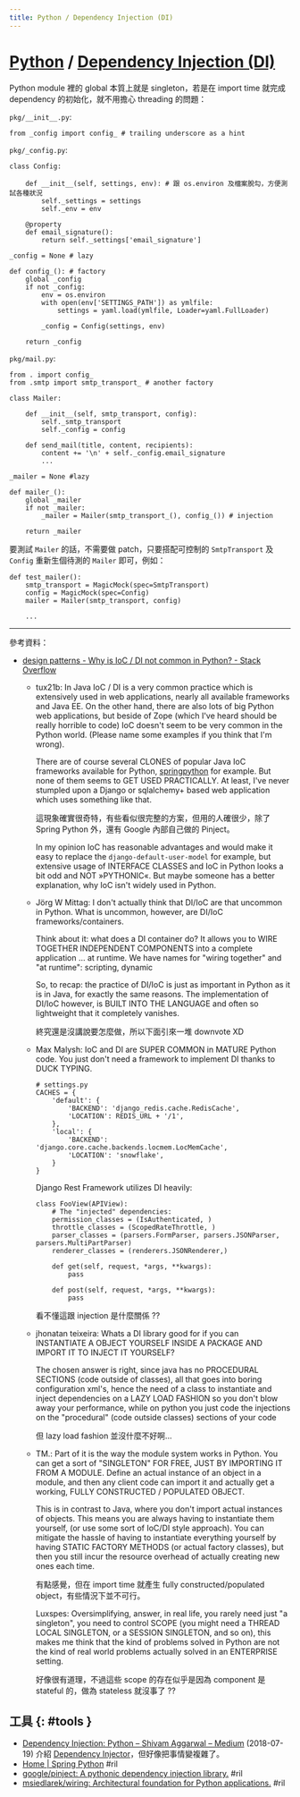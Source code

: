 ```yaml
---
title: Python / Dependency Injection (DI)
---
```

# [Python](python.md) / [Dependency Injection (DI)](di.md)

Python module 裡的 global 本質上就是 singleton，若是在 import time 就完成 dependency 的初始化，就不用擔心 threading 的問題：

`pkg/__init__.py`:

```
from _config import config_ # trailing underscore as a hint
```

`pkg/_config.py`:

```
class Config:

    def __init__(self, settings, env): # 跟 os.environ 及檔案脫勾，方便測試各種狀況
        self._settings = settings
        self._env = env

    @property
    def email_signature():
        return self._settings['email_signature']

_config = None # lazy

def config_(): # factory
    global _config
    if not _config:
        env = os.environ
        with open(env['SETTINGS_PATH']) as ymlfile:
            settings = yaml.load(ymlfile, Loader=yaml.FullLoader)

        _config = Config(settings, env)

    return _config
```

`pkg/mail.py`:

```
from . import config_
from .smtp import smtp_transport_ # another factory

class Mailer:

    def __init__(self, smtp_transport, config):
        self._smtp_transport
        self._config = config

    def send_mail(title, content, recipients):
        content += '\n' + self._config.email_signature
        ...

_mailer = None #lazy

def mailer_():
    global _mailer
    if not _mailer:
        _mailer = Mailer(smtp_transport_(), config_()) # injection

    return _mailer
```

要測試 `Mailer` 的話，不需要做 patch，只要搭配可控制的 `SmtpTransport` 及 `Config` 重新生個待測的 `Mailer` 即可，例如：

```
def test_mailer():
    smtp_transport = MagicMock(spec=SmtpTransport)
    config = MagicMock(spec=Config)
    mailer = Mailer(smtp_transport, config)

    ...
```

---

參考資料：

  - [design patterns \- Why is IoC / DI not common in Python? \- Stack Overflow](https://stackoverflow.com/questions/2461702/)

      - tux21b: In Java IoC / DI is a very common practice which is extensively used in web applications, nearly all available frameworks and Java EE. On the other hand, there are also lots of big Python web applications, but beside of Zope (which I've heard should be really horrible to code) IoC doesn't seem to be very common in the Python world. (Please name some examples if you think that I'm wrong).

        There are of course several CLONES of popular Java IoC frameworks available for Python, [springpython](http://springpython.webfactional.com/) for example. But none of them seems to GET USED PRACTICALLY. At least, I've never stumpled upon a Django or sqlalchemy+<insert your favorite wsgi toolkit here> based web application which uses something like that.

        這現象確實很奇特，有些看似很完整的方案，但用的人確很少，除了 Spring Python 外，還有 Google 內部自己做的 Pinject。

        In my opinion IoC has reasonable advantages and would make it easy to replace the `django-default-user-model` for example, but extensive usage of INTERFACE CLASSES and IoC in Python looks a bit odd and NOT »PYTHONIC«. But maybe someone has a better explanation, why IoC isn't widely used in Python.

      - Jörg W Mittag: I don't actually think that DI/IoC are that uncommon in Python. What is uncommon, however, are DI/IoC frameworks/containers.

        Think about it: what does a DI container do? It allows you to WIRE TOGETHER INDEPENDENT COMPONENTS into a complete application ... at runtime. We have names for "wiring together" and "at runtime": scripting, dynamic

        So, to recap: the practice of DI/IoC is just as important in Python as it is in Java, for exactly the same reasons. The implementation of DI/IoC however, is BUILT INTO THE LANGUAGE and often so lightweight that it completely vanishes.

        終究還是沒講說要怎麼做，所以下面引來一堆 downvote XD

      - Max Malysh: IoC and DI are SUPER COMMON in MATURE Python code. You just don't need a framework to implement DI thanks to DUCK TYPING.

            # settings.py
            CACHES = {
                'default': {
                    'BACKEND': 'django_redis.cache.RedisCache',
                    'LOCATION': REDIS_URL + '/1',
                },
                'local': {
                    'BACKEND': 'django.core.cache.backends.locmem.LocMemCache',
                    'LOCATION': 'snowflake',
                }
            }

        Django Rest Framework utilizes DI heavily:

            class FooView(APIView):
                # The "injected" dependencies:
                permission_classes = (IsAuthenticated, )
                throttle_classes = (ScopedRateThrottle, )
                parser_classes = (parsers.FormParser, parsers.JSONParser, parsers.MultiPartParser)
                renderer_classes = (renderers.JSONRenderer,)

                def get(self, request, *args, **kwargs):
                    pass

                def post(self, request, *args, **kwargs):
                    pass

        看不懂這跟 injection 是什麼關係 ??

      - jhonatan teixeira: Whats a DI library good for if you can INSTANTIATE A OBJECT YOURSELF INSIDE A PACKAGE AND IMPORT IT TO INJECT IT YOURSELF?

        The chosen answer is right, since java has no PROCEDURAL SECTIONS (code outside of classes), all that goes into boring configuration xml's, hence the need of a class to instantiate and inject dependencies on a LAZY LOAD FASHION so you don't blow away your performance, while on python you just code the injections on the "procedural" (code outside classes) sections of your code

        但 lazy load fashion 並沒什麼不好啊...

      - TM.: Part of it is the way the module system works in Python. You can get a sort of "SINGLETON" FOR FREE, JUST BY IMPORTING IT FROM A MODULE. Define an actual instance of an object in a module, and then any client code can import it and actually get a working, FULLY CONSTRUCTED / POPULATED OBJECT.

        This is in contrast to Java, where you don't import actual instances of objects. This means you are always having to instantiate them yourself, (or use some sort of IoC/DI style approach). You can mitigate the hassle of having to instantiate everything yourself by having STATIC FACTORY METHODS (or actual factory classes), but then you still incur the resource overhead of actually creating new ones each time.

        有點感覺，但在 import time 就產生 fully constructed/populated object，有些情況下並不可行。

        Luxspes: Oversimplifying, answer, in real life, you rarely need just "a singleton", you need to control SCOPE (you might need a THREAD LOCAL SINGLETON, or a SESSION SINGLETON, and so on), this makes me think that the kind of problems solved in Python are not the kind of real world problems actually solved in an ENTERPRISE setting.

        好像很有道理，不過這些 scope 的存在似乎是因為 component 是 stateful 的，做為 stateless 就沒事了 ??

## 工具 {: #tools }

  - [Dependency Injection: Python – Shivam Aggarwal – Medium](https://medium.com/@shivama205/dependency-injection-python-cb2b5f336dce) (2018-07-19) 介紹 [Dependency Injector](https://github.com/ets-labs/python-dependency-injector)，但好像把事情變複雜了。
  - [Home \| Spring Python](http://springpython.webfactional.com/) #ril
  - [google/pinject: A pythonic dependency injection library\.](https://github.com/google/pinject) #ril
  - [msiedlarek/wiring: Architectural foundation for Python applications\.](https://github.com/msiedlarek/wiring) #ril
